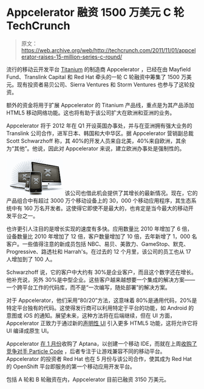 # Appcelerator 融资 1500 万美元 C 轮 TechCrunch

> 原文：<https://web.archive.org/web/http://techcrunch.com/2011/11/01/appcelerator-raises-15-million-series-c-round/>

流行的移动云开发平台 [Titanium](https://web.archive.org/web/20230205045115/http://www.appcelerator.com/products/) 的制造商 Appcelerator ，已经在由 Mayfield Fund、Translink Capital 和 Red Hat 牵头的一轮 C 轮融资中筹集了 1500 万美元。现有投资者易贝公司、Sierra Ventures 和 Storm Ventures 也参与了这轮投资。

额外的资金将用于扩展 Appcelerator 的 Titanium 产品线，重点是为其产品添加 HTML5 移动网络功能。这也将有助于该公司扩大在欧洲和亚洲的业务。

Appcelerator 将于 2012 年在 Q1 开设英国办事处，并与在亚洲拥有强大业务的 Translink 公司合作，进军日本、韩国和大中华区。据 Appcelerator 营销副总裁 Scott Schwarzhoff 称，其 40%的开发人员来自北美，40%来自欧洲，其余为“其他”。他说，因此对 Appcelerator 来说，建立欧洲办事处是强制性的。

[![](img/9168e1e487adc2266a9c371cb537324c.png "Appcelerator")](https://web.archive.org/web/20230205045115/https://techcrunch.com/wp-content/uploads/2011/11/appcelerator.jpg) 该公司也借此机会提供了其增长的最新情况。现在，它的产品组合中有超过 3000 万个移动设备上的 30，000 个移动应用程序，其生态系统中有 160 万名开发者。这使得它即使不是最大的，也肯定是当今最大的移动开发平台之一。

也许更引人注目的是增长实现的速度有多快。应用数量比 2010 年增加了 6 倍，设备数量比 2010 年增加了 12 倍，客户数量增加了 10 倍，去年新增了 1，000 名客户。一些值得注意的新成员包括 NBC、易贝、美敦力、GameStop、默克、Progressive、路透社和 Harrah's。在过去的 12 个月里，该公司的员工也从 17 人增加到了 100 人。

Schwarzhoff 说，它的客户中大约有 30%是企业客户，而且这个数字还在增长。他补充说，另外 30%是中型企业。这些客户越来越想要一个集成的解决方案——一个跨平台工作的代码库，而不是“一次编写，随处部署”的解决方案。

对于 Appcelerator，他们采用“80/20”方法，这意味着 80%是通用代码，20%是特定平台独有的代码。这使得发行商可以利用特定于平台的功能，如 Android 的意图或 iOS 的通知。展望未来，这种方法将在后端继续，但在 UI 方面，Appcelerator 正致力于通过新的[声明性 UI](https://web.archive.org/web/20230205045115/http://developer.appcelerator.com/blog/2011/09/platform-engineering-android-runtime-performance-improvements.html) 引入更多 HTML5 功能，这将允许它将 UI 编译成原生 UI。

Appcelerator [在 1 月份](https://web.archive.org/web/20230205045115/https://techcrunch.com/2011/01/18/appcelerator-acquires-web-app-development-suite-aptana/)收购了 Aptana，以创建一个移动 IDE，而就在上周[收购了竞争对手 Particle Code](https://web.archive.org/web/20230205045115/https://techcrunch.com/2011/10/24/appcelerator-acquires-particle-code-to-help-devs-build-games-for-any-mobile-device/) ，后者专注于让游戏兼容不同的移动平台。Appcelerator 的投资者 Red Hat 也在 5 月份与该公司合作，使其成为 Red Hat 的 OpenShift 平台即服务的第一个移动应用开发平台。

包括 A 轮和 B 轮融资在内，Appcelerator 目前已融资 3150 万美元。